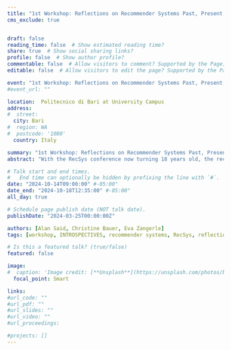 ```yaml
---
title: "1st Workshop: Reflections on Recommender Systems Past, Present, and Future (INTROSPECTIVES 2024)"
cms_exclude: true


draft: false
reading_time: false  # Show estimated reading time?
share: true  # Show social sharing links?
profile: false  # Show author profile?
commentable: false  # Allow visitors to comment? Supported by the Page, Post, and Docs content types.
editable: false  # Allow visitors to edit the page? Supported by the Page, Post, and Docs content types.

event: "1st Workshop: Reflections on Recommender Systems Past, Present, and Future (INTROSPECTIVES 2024), co-located with RecSys 2024"
#event_url: ""

location:  Politecnico di Bari at University Campus
address:
#  street: 
  city: Bari
#  region: WA
#  postcode: '1080'
  country: Italy

summary: "1st Workshop: Reflections on Recommender Systems Past, Present, and Future (INTROSPECTIVES 2024), co-located with RecSys 2024."
abstract: "With the RecSys conference now turning 18 years old, the recommender systems (RS) discipline ventures into 'adulthood'. This workshop serves as a platform for introspection, examining the evolution of RS from its origins in CHI to its current state heavily influenced by and focusing on machine learning. The organizers aim to foster discussions on the past, present, and future of the RS discipline, inviting the community to reflect on key questions such as the maturation of RS, shifts in research focus, and the impact and success of RS in practice. Topics include the changing landscape of RS problems, the evolving role of RS in addressing choice overload to the current motivations driving RS adoption. The workshop encourages open dialogue and critical reflection, bringing forth introspective questions to collaboratively explore the past, present, and future of RS as it transitions into adulthood."

# Talk start and end times.
#   End time can optionally be hidden by prefixing the line with `#`.
date: "2024-10-14T09:00:00" #-05:00"
date_end: "2024-10-18T12:35:00" #-05:00"
all_day: true

# Schedule page publish date (NOT talk date).
publishDate: "2024-03-25T00:00:00Z"

authors: [Alan Said, Christine Bauer, Eva Zangerle]
tags: [workshop, INTROSPECTIVES, recommender systems, RecSys, reflection, introspection]

# Is this a featured talk? (true/false)
featured: false

image:
#  caption: 'Image credit: [**Unsplash**](https://unsplash.com/photos/bzdhc5b3Bxs)'
  focal_point: Smart

links:
#url_code: ""
#url_pdf: ""
#url_slides: ""
#url_video: ""
#url_proceedings: 

#projects: []
---
```

